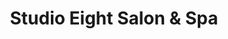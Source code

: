 ---
title: "Studio Eight Salon & Spa"
url: /grand-junction/studio-eight-salon-und-spa/
shop: Kosmetik
---